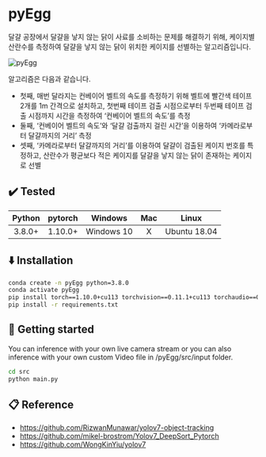 # pyEgg
달걀 공장에서 달걀을 낳지 않는 닭이 사료를 소비하는 문제를 해결하기 위해, 케이지별 산란수를 측정하여 달걀을 낳지 않는 닭이 위치한 케이지를 선별하는 알고리즘입니다.

![pyEgg](https://github.com/user-attachments/assets/edaf16e7-cbc2-4e8e-9571-ce6dabb26212)

알고리즘은 다음과 같습니다.
-	첫째, 매번 달라지는 컨베이어 벨트의 속도를 측정하기 위해 벨트에 빨간색 테이프 2개를 1m 간격으로 설치하고, 첫번째 테이프 검출 시점으로부터 두번째 테이프 검출 시점까지 시간을 측정하여 ‘컨베이어 벨트의 속도’를 측정
-	둘째, ‘컨베이어 벨트의 속도’와 ‘달걀 검출까지 걸린 시간’을 이용하여 ‘카메라로부터 달걀까지의 거리’ 측정
-	셋째, ‘카메라로부터 달걀까지의 거리’를 이용하여 달걀이 검출된 케이지 번호를 특정하고, 산란수가 평균보다 적은 케이지를 달걀을 낳지 않는 닭이 존재하는 케이지로 선별


## :heavy_check_mark: Tested

| Python | pytorch |  Windows   |   Mac   |   Linux  |
| :----: | :-----: | :--------: | :-----: | :------: |
| 3.8.0+ | 1.10.0+ | Windows 10 | X |  Ubuntu 18.04 |


## :arrow_down: Installation

```bash
conda create -n pyEgg python=3.8.0
conda activate pyEgg
pip install torch==1.10.0+cu113 torchvision==0.11.1+cu113 torchaudio==0.10.0 -f https://download.pytorch.org/whl/torch_stable.html
pip install -r requirements.txt
```


## :rocket: Getting started

You can inference with your own live camera stream 
or you can also inference with your own custom Video file in /pyEgg/src/input folder.
```bash
cd src
python main.py
```

## :clipboard: Reference
- https://github.com/RizwanMunawar/yolov7-object-tracking
- https://github.com/mikel-brostrom/Yolov7_DeepSort_Pytorch
- https://github.com/WongKinYiu/yolov7
